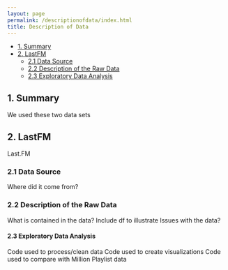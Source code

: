 ```yaml
---
layout: page
permalink: /descriptionofdata/index.html
title: Description of Data
---
```


* [1. Summary](#1)
* [2. LastFM](#2)
    * [2.1 Data Source ](#2.1)
    * [2.2 Description of the Raw Data ](#2.2)
    * [2.3 Exploratory Data Analysis  ](#2.3)

<h2 id="1">1. Summary</h2>
We used these two data sets
<h2 id="2">2. LastFM</h2>
Last.FM
<h3 id="2.1">2.1 Data Source</h3>
Where did it come from?
<h3 id="2.2">2.2 Description of the Raw Data</h3>
What is contained in the data?
Include df to illustrate
Issues with the data?
<h4 id="2.3">2.3 Exploratory Data Analysis</h4>
Code used to process/clean data
Code used to create visualizations
Code used to compare with Million Playlist data

